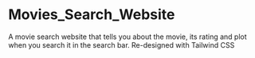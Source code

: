# Movies_Search_Website
A movie search website that tells you about the movie, its rating and plot when you search it in the search bar.
Re-designed with Tailwind CSS
